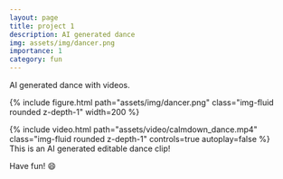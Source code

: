 ```yaml
---
layout: page
title: project 1
description: AI generated dance
img: assets/img/dancer.png
importance: 1
category: fun 
---
```


AI generated dance with videos.

{% include figure.html path="assets/img/dancer.png" class="img-fluid rounded z-depth-1" width=200 %}

<div class="row">
    <div class="col-sm mt-3 mt-md-0">
        {% include video.html path="assets/video/calmdown_dance.mp4" class="img-fluid rounded z-depth-1" controls=true autoplay=false %}
    </div>
</div>
<div class="caption">
    This is an AI generated editable dance clip!
</div>

Have fun! :smile:
